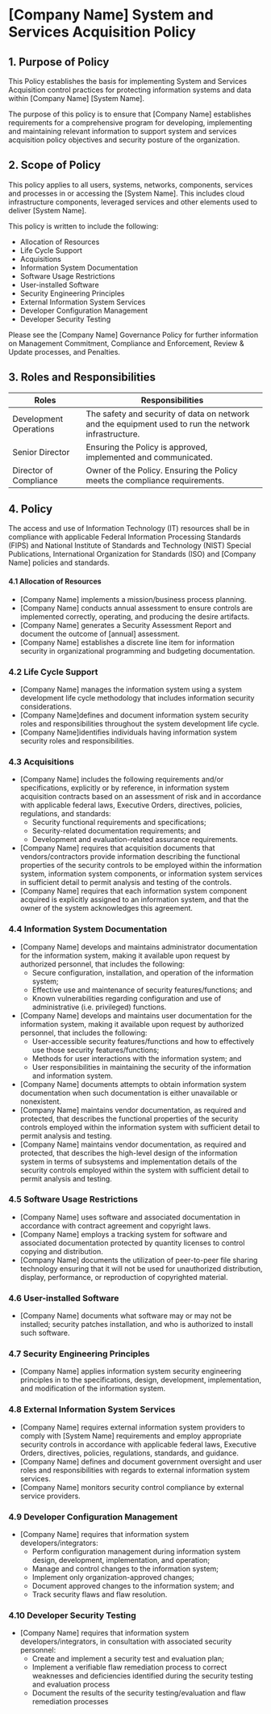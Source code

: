 # [Company Name] System and Services Acquisition Policy

## 1. Purpose of Policy
This Policy establishes the basis for implementing System and Services Acquisition control practices for protecting information systems and data within [Company Name] [System Name].

The purpose of this policy is to ensure that [Company Name] establishes requirements for a comprehensive program for developing, implementing and maintaining relevant information to support system and services acquisition policy objectives and security posture of the organization.

## 2. Scope of Policy
This policy applies to all users, systems, networks, components, services and processes in or accessing the [System Name]. This includes cloud infrastructure components, leveraged services and other elements used to deliver [System Name].

This policy is written to include the following:
* Allocation of Resources
* Life Cycle Support
* Acquisitions
* Information System Documentation
* Software Usage Restrictions
* User-installed Software
* Security Engineering Principles
* External Information System Services
* Developer Configuration Management
* Developer Security Testing

Please see the [Company Name] Governance Policy for further information on Management Commitment, Compliance and Enforcement, Review & Update processes, and Penalties.

## 3. Roles and Responsibilities
| Roles                  | Responsibilities                                                                                     |
|------------------------|------------------------------------------------------------------------------------------------------|
|Development Operations  | The safety and security of data on network and the equipment used to run the network infrastructure. |
|Senior Director         | Ensuring the Policy is approved, implemented and communicated.|
|Director of Compliance  | Owner of the Policy. Ensuring the Policy meets the compliance requirements.|

## 4. Policy
The access and use of Information Technology (IT) resources shall be in compliance with applicable Federal Information Processing Standards (FIPS) and National Institute of Standards and Technology (NIST) Special Publications, International Organization for Standards (ISO) and [Company Name] policies and standards.

#### 4.1 Allocation of Resources

* [Company Name] implements a mission/business process planning.
* [Company Name] conducts annual assessment to ensure controls are implemented correctly, operating, and producing the desire artifacts.
* [Company Name] generates a Security Assessment Report and document the outcome of [annual] assessment.
* [Company Name] establishes a discrete line item for information security in organizational programming and budgeting documentation.  

### 4.2 Life Cycle Support
* [Company Name] manages the information system using a system development life cycle methodology that includes information security considerations.
* [Company Name]defines and document information system security roles and responsibilities throughout the system development life cycle.
* [Company Name]identifies individuals having information system security roles and responsibilities.  

### 4.3 Acquisitions
* [Company Name] includes the following requirements and/or specifications, explicitly or by reference, in information system acquisition contracts based on an assessment of risk and in accordance with applicable federal laws, Executive Orders, directives, policies, regulations, and standards:
  * Security functional requirements and specifications;
  * Security-related documentation requirements; and
  * Development and evaluation-related assurance requirements.
* [Company Name] requires that acquisition documents that vendors/contractors provide information describing the functional properties of the security controls to be employed within the information system, information system components, or information system services in sufficient detail to permit analysis and testing of the controls.
* [Company Name] requires that each information system component acquired is explicitly assigned to an information system, and that the owner of the system acknowledges this agreement.

### 4.4 Information System Documentation
* [Company Name] develops and maintains administrator documentation for the information system, making it available upon request by authorized personnel, that includes the following:
  * Secure configuration, installation, and operation of the information system;
  * Effective use and maintenance of security features/functions; and
  * Known vulnerabilities regarding configuration and use of administrative (i.e. privileged) functions.
* [Company Name] develops and maintains user documentation for the information system, making it available upon request by authorized personnel, that includes the following:
  * User-accessible security features/functions and how to effectively use those security features/functions;
  * Methods for user interactions with the information system; and
  * User responsibilities in maintaining the security of the information and information system.
* [Company Name] documents attempts to obtain information system documentation when such documentation is either unavailable or nonexistent.
* [Company Name] maintains vendor documentation, as required and protected, that describes the functional properties of the security controls employed within the information system with sufficient detail to permit analysis and testing.
* [Company Name] maintains vendor documentation, as required and protected, that describes the high-level design of the information system in terms of subsystems and implementation details of the security controls employed within the system with sufficient detail to permit analysis and testing.

### 4.5 Software Usage Restrictions
* [Company Name] uses software and associated documentation in accordance with contract agreement and copyright laws.
* [Company Name] employs a tracking system for software and associated documentation protected by quantity licenses to control copying and distribution.
* [Company Name] documents the utilization of peer-to-peer file sharing technology ensuring that it will not be used for unauthorized distribution, display, performance, or reproduction of copyrighted material.  

### 4.6 User-installed Software
* [Company Name] documents what software may or may not be installed; security patches installation, and who is authorized to install such software.

### 4.7 Security Engineering Principles
* [Company Name] applies information system security engineering principles in to the specifications, design, development, implementation, and modification of the information system.

### 4.8 External Information System Services
* [Company Name] requires external information system providers to comply with [System Name] requirements and employ appropriate security controls in accordance with applicable federal laws, Executive Orders, directives, policies, regulations, standards, and guidance.
* [Company Name] defines and document government oversight and user roles and responsibilities with regards to external information system services.
* [Company Name] monitors security control compliance by external service providers.  

### 4.9 Developer Configuration Management
* [Company Name] requires that information system developers/integrators:
  * Perform configuration management during information system design, development, implementation, and operation;
  * Manage and control changes to the information system;
  * Implement only organization-approved changes;
  * Document approved changes to the information system; and
  * Track security flaws and flaw resolution.

### 4.10 Developer Security Testing
* [Company Name] requires that information system developers/integrators, in consultation with associated security personnel:  
  * Create and implement a security test and evaluation plan;
  * Implement a verifiable flaw remediation process to correct weaknesses and deficiencies identified during the security testing and evaluation process
  * Document the results of the security testing/evaluation and flaw remediation processes
